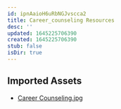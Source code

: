 ```yaml
---
id: ipnAaioH6uRbNGJvscca2
title: Career_counseling Resources
desc: ''
updated: 1645225706390
created: 1645225706390
stub: false
isDir: true
---
```

## Imported Assets
- [Career Counseling.jpg](/assets/career-counseling-tUJYMUZqlEp9.jpg)
